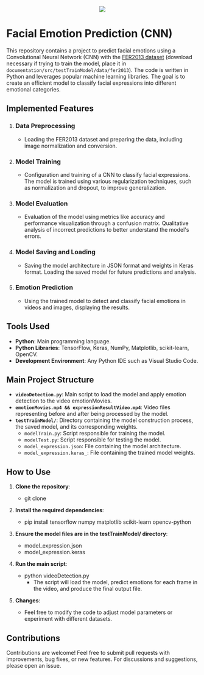 <p align="center">
  <img src="https://github.com/user-attachments/assets/a40867a1-5482-4c2f-9552-d6e77e10ca10">
</p>

# Facial Emotion Prediction (CNN)

This repository contains a project to predict facial emotions using a Convolutional Neural Network (CNN) with the [FER2013 dataset](https://www.kaggle.com/datasets/msambare/fer2013) (download necessary if trying to train the model, place it in `documentation/src/testTrainModel/data/fer2013`). The code is written in Python and leverages popular machine learning libraries. The goal is to create an efficient model to classify facial expressions into different emotional categories.

## Implemented Features

1. ### Data Preprocessing
   - Loading the FER2013 dataset and preparing the data, including image normalization and conversion.

2. ### Model Training
   - Configuration and training of a CNN to classify facial expressions. The model is trained using various regularization techniques, such as normalization and dropout, to improve generalization.

3. ### Model Evaluation
   - Evaluation of the model using metrics like accuracy and performance visualization through a confusion matrix. Qualitative analysis of incorrect predictions to better understand the model's errors.

4. ### Model Saving and Loading
   - Saving the model architecture in JSON format and weights in Keras format. Loading the saved model for future predictions and analysis.

5. ### Emotion Prediction
   - Using the trained model to detect and classify facial emotions in videos and images, displaying the results.

## Tools Used
- **Python**: Main programming language.
- **Python Libraries**: TensorFlow, Keras, NumPy, Matplotlib, scikit-learn, OpenCV.
- **Development Environment**: Any Python IDE such as Visual Studio Code.

## Main Project Structure

- **`videoDetection.py`**: Main script to load the model and apply emotion detection to the video emotionMovies.
- **`emotionMovies.mp4 && expressionResultVideo.mp4`**: Video files representing before and after being processed by the model.
- **`testTrainModel/`**: Directory containing the model construction process, the saved model, and its corresponding weights.
  - `modelTrain.py`: Script responsible for training the model.
  - `modelTest.py`: Script responsible for testing the model.
  - `model_expression.json`: File containing the model architecture.
  - `model_expression.keras_`: File containing the trained model weights.

## How to Use

1. **Clone the repository**:
    - git clone <rep URL>

2. **Install the required dependencies**:
    - pip install tensorflow numpy matplotlib scikit-learn opencv-python

3. **Ensure the model files are in the testTrainModel/ directory**:
    - model_expression.json
    - model_expression.keras

4. **Run the main script**:
    - python videoDetection.py
        - The script will load the model, predict emotions for each frame in the video, and produce the final output file.

5. **Changes**:
    - Feel free to modify the code to adjust model parameters or experiment with different datasets.

## Contributions

Contributions are welcome! Feel free to submit pull requests with improvements, bug fixes, or new features. For discussions and suggestions, please open an issue.